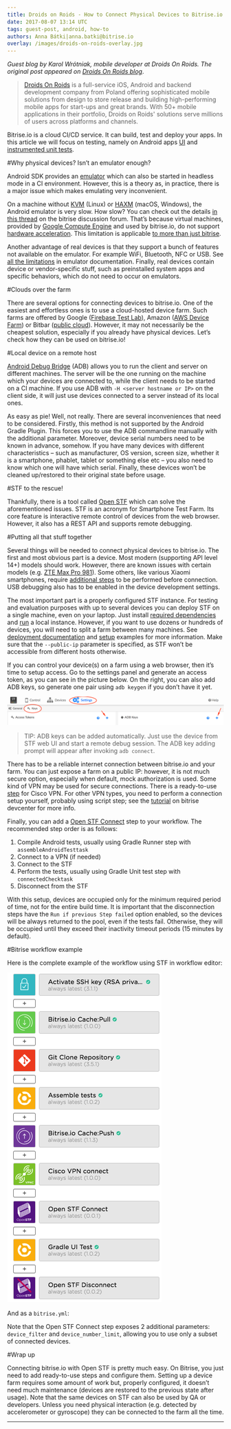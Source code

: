```yaml
---
title: Droids on Roids - How to Connect Physical Devices to Bitrise.io
date: 2017-08-07 13:14 UTC
tags: guest-post, android, how-to
authors: Anna Bátki|anna.batki@bitrise.io
overlay: /images/droids-on-roids-overlay.jpg
---
```


_Guest blog by Karol Wrótniak, mobile developer at Droids On Roids. The original post appeared on [Droids On Roids blog](https://www.thedroidsonroids.com/blog/how-to-connect-physical-devices-to-bitrise-io)_. 

>[Droids On Roids](https://www.thedroidsonroids.com/) is a full-service iOS, Android and backend development company from Poland offering sophisticated mobile solutions from design to store release and building high-performing mobile apps for start-ups and great brands. With 50+ mobile applications in their portfolio, Droids on Roids' solutions serve millions of users across platforms and channels.

Bitrise.io is a cloud CI/CD service. It can build, test and deploy your apps. In this article we will focus on testing, namely on Android apps [UI](https://developer.android.com/training/testing/ui-testing/index.html) and [instrumented unit tests](https://developer.android.com/training/testing/unit-testing/instrumented-unit-tests.html).

#Why physical devices? Isn’t an emulator enough?

Android SDK provides an [emulator](https://developer.android.com/studio/run/emulator.html) which can also be started in headless mode in a CI environment. However, this is a theory as, in practice, there is a major issue which makes emulating very inconvenient.

On a machine without [KVM](https://www.linux-kvm.org/page/Main_Page) (Linux) or [HAXM](https://software.intel.com/en-us/android/articles/intel-hardware-accelerated-execution-manager) (macOS, Windows), the Android emulator is very slow. How slow? You can check out the details [in this thread](https://discuss.bitrise.io/t/actual-android-emulator-issues/2106) on the bitrise discussion forum. That’s because virtual machines, provided by [Google Compute Engine](https://cloud.google.com/compute/) and used by bitrise.io, do not support [hardware acceleration](https://developer.android.com/studio/run/emulator-acceleration.html). This limitation is applicable [to more than just bitrise](http://devcenter.bitrise.io/faq/android-x86-emulator/).

Another advantage of real devices is that they support a bunch of features not available on the emulator. For example WiFi, Bluetooth, NFC or USB. See [all the limitations](https://developer.android.com/studio/run/emulator.html#limitations) in emulator documentation. Finally, real devices contain device or vendor-specific stuff, such as preinstalled system apps and specific behaviors, which do not need to occur on emulators.

#Clouds over the farm

There are several options for connecting devices to bitrise.io. One of the easiest and effortless ones is to use a cloud-hosted device farm. Such farms are offered by Google ([Firebase Test Lab](https://firebase.google.com/pricing/)), Amazon ([AWS Device Farm](https://aws.amazon.com/device-farm/pricing/)) or Bitbar ([public cloud](https://bitbar.com/testing/pricing/public-cloud/)). However, it may not necessarily be the cheapest solution, especially if you already have physical devices. Let’s check how they can be used on bitrise.io!

#Local device on a remote host

[Android Debug Bridge](https://developer.android.com/studio/command-line/adb.html) (ADB) allows you to run the client and server on different machines. The server will be the one running on the machine which your devices are connected to, while the client needs to be started on a CI machine. If you use ADB with `-H <server hostname or IP>` on the client side, it will just use devices connected to a server instead of its local ones.

As easy as pie! Well, not really. There are several inconveniences that need to be considered. Firstly, this method is not supported by the Android Gradle Plugin. This forces you to use the ADB commandline manually with the additional parameter. Moreover, device serial numbers need to be known in advance, somehow. If you have many devices with different characteristics – such as manufacturer, OS version, screen size, whether it is a smartphone, phablet, tablet or something else etc – you also need to know which one will have which serial. Finally, these devices won’t be cleaned up/restored to their original state before usage.

#STF to the rescue!

Thankfully, there is a tool called [Open STF](https://openstf.io/) which can solve the aforementioned issues. STF is an acronym for Smartphone Test Farm. Its core feature is interactive remote control of devices from the web browser. However, it also has a REST API and supports remote debugging.

#Putting all that stuff together

Several things will be needed to connect physical devices to bitrise.io. The first and most obvious part is a device. Most modern (supporting API level 14+) models should work. However, there are known issues with certain models (e.g. [ZTE Max Pro 981](https://github.com/openstf/stf/issues/614)). Some others, like various Xiaomi smartphones, require [additional steps](https://github.com/openstf/stf/issues/603) to be performed before connection. USB debugging also has to be enabled in the device development settings.

The most important part is a properly configured STF instance. For testing and evaluation purposes with up to several devices you can deploy STF on a single machine, even on your laptop. Just install [required dependencies](https://github.com/openstf/stf#requirements) and [run](https://github.com/openstf/stf#running) a local instance. However, if you want to use dozens or hundreds of devices, you will need to split a farm between many machines. See [deployment documentation](https://github.com/openstf/stf/blob/master/doc/DEPLOYMENT.md) and [setup](https://github.com/openstf/setup-examples) examples for more information. Make sure that the `--public-ip` parameter is specified, as STF won’t be accessible from different hosts otherwise.

If you can control your device(s) on a farm using a web browser, then it’s time to setup access. Go to the settings panel and generate an access token, as you can see in the picture below. On the right, you can also add ADB keys, so generate one pair using `adb keygen` if you don’t have it yet.

![Settings / Keys](images/droids1.png)

>TIP: ADB keys can be added automatically. Just use the device from STF web UI and start a remote debug session. The ADB key adding prompt will appear after invoking `adb connect`.

There has to be a reliable internet connection between bitrise.io and your farm. You can just expose a farm on a public IP: however, it is not much secure option, especially when default, mock authorization is used. Some kind of VPN may be used for secure connections. There is a ready-to-use [step](https://github.com/DroidsOnRoids/bitrise-step-vpnc-connect) for Cisco VPN. For other VPN types, you need to perform a connection setup yourself, probably using script step; see the [tutorial](http://devcenter.bitrise.io/tutorials/vpn-configuration/) on bitrise devcenter for more info.

Finally, you can add a [Open STF Connect](https://github.com/DroidsOnRoids/bitrise-step-openstf-connect) step to your workflow. The recommended step order is as follows:

1. Compile Android tests, usually using Gradle Runner step with `assembleAndroidTesttask`
2. Connect to a VPN (if needed)
3. Connect to the STF
4. Perform the tests, usually using Gradle Unit test step with `connectedChecktask`
5. Disconnect from the STF

With this setup, devices are occupied only for the minimum required period of time, not for the entire build time. It is important that the disconnection steps have the `Run if previous Step failed` option enabled, so the devices will be always returned to the pool, even if the tests fail. Otherwise, they will be occupied until they exceed their inactivity timeout periods (15 minutes by default).

#Bitrise workflow example

Here is the complete example of the workflow using STF in workflow editor:

![The workflow using STF](images/droids2.png)

And as a `bitrise.yml`:

<script src="https://gist.github.com/koral--/440f9cd04fb759d92b661add47cc57c4.js"></script>

Note that the Open STF Connect step exposes 2 additional parameters: `device_filter` and `device_number_limit`, allowing you to use only a subset of connected devices.

#Wrap up

Connecting bitrise.io with Open STF is pretty much easy. On Bitrise, you just need to add ready-to-use steps and configure them. Setting up a device farm requires some amount of work but, properly configured, it doesn’t need much maintenance (devices are restored to the previous state after usage). Note that the same devices on STF can also be used by QA or developers. Unless you need physical interaction (e.g. detected by accelerometer or gyroscope) they can be connected to the farm all the time.

---
